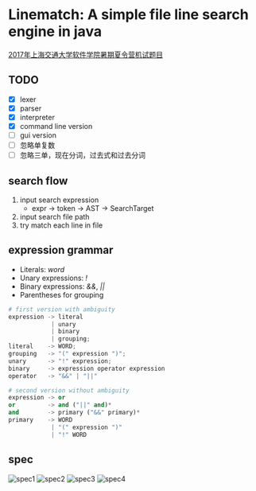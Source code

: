 # Linematch: A simple file line search engine in java

[2017年上海交通大学软件学院暑期夏令营机试题目](https://blog.csdn.net/qian2213762498/article/details/81749247)

## TODO

- [x] lexer
- [x] parser
- [x] interpreter
- [x] command line version
- [ ] gui version
- [ ] 忽略单复数
- [ ] 忽略三单，现在分词，过去式和过去分词

## search flow

1. input search expression
    + expr -> token -> AST -> SearchTarget
2. input search file path
3. try match each line in file

## expression grammar

+ Literals: *word*
+ Unary expressions: *!*
+ Binary expressions: *&&*, *||*
+ Parentheses for grouping

```python
# first version with ambiguity
expression -> literal
            | unary
            | binary
            | grouping;
literal    -> WORD;
grouping   -> "(" expression ")";
unary      -> "!" expression;
binary     -> expression operator expression
operator   -> "&&" | "||"

# second version without ambiguity
expression -> or
or         -> and ("||" and)*
and        -> primary ("&&" primary)*
primary    -> WORD
            | "(" expression ")"
            | "!" WORD
```

## spec

![spec1](./spec1.jpg)
![spec2](./spec2.jpg)
![spec3](./spec3.jpg)
![spec4](./spec4.jpg)